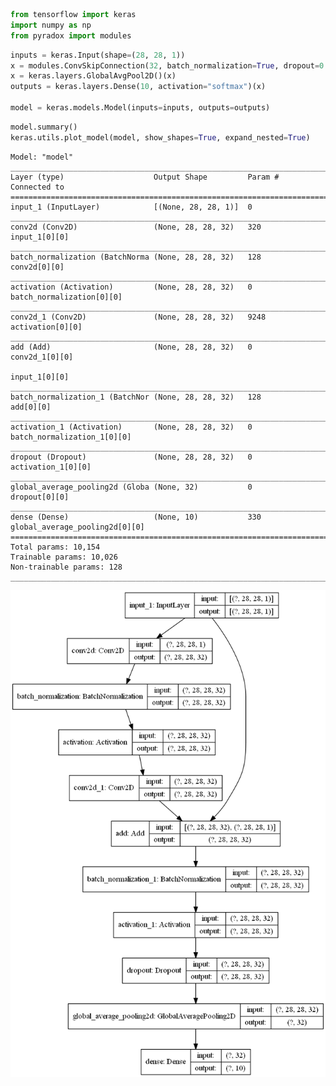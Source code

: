 ```python
from tensorflow import keras
import numpy as np
from pyradox import modules
```


```python
inputs = keras.Input(shape=(28, 28, 1))
x = modules.ConvSkipConnection(32, batch_normalization=True, dropout=0.2)(inputs)
x = keras.layers.GlobalAvgPool2D()(x)
outputs = keras.layers.Dense(10, activation="softmax")(x)

model = keras.models.Model(inputs=inputs, outputs=outputs) 
```


```python
model.summary()
keras.utils.plot_model(model, show_shapes=True, expand_nested=True)
```

    Model: "model"
    __________________________________________________________________________________________________
    Layer (type)                    Output Shape         Param #     Connected to                     
    ==================================================================================================
    input_1 (InputLayer)            [(None, 28, 28, 1)]  0                                            
    __________________________________________________________________________________________________
    conv2d (Conv2D)                 (None, 28, 28, 32)   320         input_1[0][0]                    
    __________________________________________________________________________________________________
    batch_normalization (BatchNorma (None, 28, 28, 32)   128         conv2d[0][0]                     
    __________________________________________________________________________________________________
    activation (Activation)         (None, 28, 28, 32)   0           batch_normalization[0][0]        
    __________________________________________________________________________________________________
    conv2d_1 (Conv2D)               (None, 28, 28, 32)   9248        activation[0][0]                 
    __________________________________________________________________________________________________
    add (Add)                       (None, 28, 28, 32)   0           conv2d_1[0][0]                   
                                                                     input_1[0][0]                    
    __________________________________________________________________________________________________
    batch_normalization_1 (BatchNor (None, 28, 28, 32)   128         add[0][0]                        
    __________________________________________________________________________________________________
    activation_1 (Activation)       (None, 28, 28, 32)   0           batch_normalization_1[0][0]      
    __________________________________________________________________________________________________
    dropout (Dropout)               (None, 28, 28, 32)   0           activation_1[0][0]               
    __________________________________________________________________________________________________
    global_average_pooling2d (Globa (None, 32)           0           dropout[0][0]                    
    __________________________________________________________________________________________________
    dense (Dense)                   (None, 10)           330         global_average_pooling2d[0][0]   
    ==================================================================================================
    Total params: 10,154
    Trainable params: 10,026
    Non-trainable params: 128
    __________________________________________________________________________________________________
    




![png](output_4_1.png)
